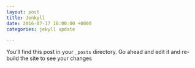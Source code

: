 ```yaml
---
layout: post
title: Jenkyll
date: 2016-07-17 16:00:00 +0000
categories: jekyll update

---
```

You’ll find this post in your `_posts` directory. Go ahead and edit it and re-build the site to see your changes

